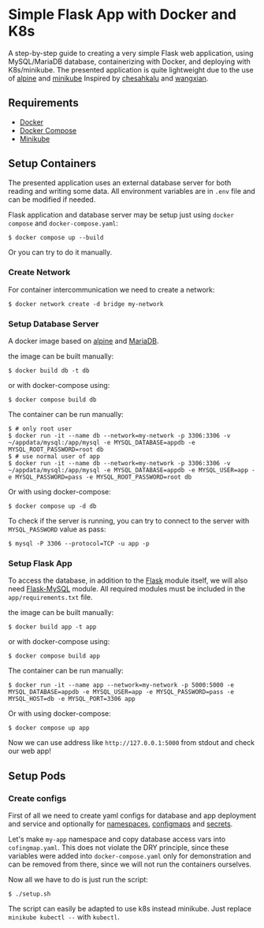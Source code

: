 # Simple Flask App with Docker and K8s

A step-by-step guide to creating a very simple Flask web application, using
MySQL/MariaDB database, containerizing with Docker, and deploying with
K8s/minikube. The presented application is quite lightweight due to the use of
[alpine](https://www.alpinelinux.org/) and
[minikube](https://minikube.sigs.k8s.io/docs) Inspired by
[chesahkalu](https://github.com/chesahkalu/Simple-Flask-App-Docker) and
[wangxian](https://github.com/wangxian/alpine-mysql).

## Requirements

 * [Docker](https://docs.docker.com/get-started/get-docker)
 * [Docker Compose](https://docs.docker.com/compose/install)
 * [Minikube](https://minikube.sigs.k8s.io/docs/start/?arch=%2Flinux%2Fx86-64%2Fstable%2Fbinary+download)

## Setup Containers

The presented application uses an external database server for both reading and
writing some data. All environment variables are in `.env` file and can be
modified if needed.

Flask application and database server may be setup just using `docker compose`
and `docker-compose.yaml`:

    $ docker compose up --build

Or you can try to do it manually.

### Create Network

For container intercommunication we need to create a network:

    $ docker network create -d bridge my-network

### Setup Database Server

A docker image based on [alpine](https://www.alpinelinux.org/) and
[MariaDB](https://mariadb.org/).

the image can be built manually:

    $ docker build db -t db

or with docker-compose using:

    $ docker compose build db

The container can be run manually:

    $ # only root user
    $ docker run -it --name db --network=my-network -p 3306:3306 -v ~/appdata/mysql:/app/mysql -e MYSQL_DATABASE=appdb -e MYSQL_ROOT_PASSWORD=root db
    $ # use normal user of app
    $ docker run -it --name db --network=my-network -p 3306:3306 -v ~/appdata/mysql:/app/mysql -e MYSQL_DATABASE=appdb -e MYSQL_USER=app -e MYSQL_PASSWORD=pass -e MYSQL_ROOT_PASSWORD=root db

Or with using docker-compose:

    $ docker compose up -d db

To check if the server is running, you can try to connect to the server with
`MYSQL_PASSWORD` value as pass:

    $ mysql -P 3306 --protocol=TCP -u app -p

### Setup Flask App

To access the database, in addition to the
[Flask](https://flask.palletsprojects.com/en/stable/) module itself, we will
also need [Flask-MySQL](https://flask-mysql.readthedocs.io/en/stable/) module.
All required modules must be included in the `app/requirements.txt` file.

the image can be built manually:

    $ docker build app -t app

or with docker-compose using:

    $ docker compose build app

The container can be run manually:

    $ docker run -it --name app --network=my-network -p 5000:5000 -e MYSQL_DATABASE=appdb -e MYSQL_USER=app -e MYSQL_PASSWORD=pass -e MYSQL_HOST=db -e MYSQL_PORT=3306 app

Or with using docker-compose:

    $ docker compose up app

Now we can use address like `http://127.0.0.1:5000` from stdout and check our
web app!

## Setup Pods

### Create configs

First of all we need to create yaml configs for database and app deployment and
service and optionally for
[namespaces](https://kubernetes.io/docs/concepts/overview/working-with-objects/namespaces/),
[configmaps](https://kubernetes.io/docs/concepts/configuration/configmap/) and
[secrets](https://kubernetes.io/docs/concepts/configuration/secret/).

Let's make `my-app` namespace and copy database access vars into
`cofingmap.yaml`. This does not violate the DRY principle, since these variables
were added into `docker-compose.yaml` only for demonstration and can be removed
from there, since we will not run the containers ourselves.

Now all we have to do is just run the script:

    $ ./setup.sh

The script can easily be adapted to use k8s instead minikube. Just replace
`minikube kubectl --` with `kubectl`.
